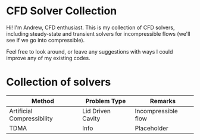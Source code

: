 # CFD Solver Collection
Hi! I'm Andrew, CFD enthusiast. This is my collection of CFD solvers, including steady-state and transient solvers for incompressible flows (we'll see if we go into compressible).

Feel free to look around, or leave any suggestions with ways I could improve any of my existing codes.

# Collection of solvers

| Method | Problem Type  | Remarks       |
|-------------|--------------|--------|
| Artificial Compressibility      | Lid Driven Cavity         | Incompressible flow |
| TDMA      | Info         | Placeholder |

